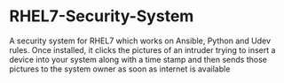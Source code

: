 # RHEL7-Security-System
A security system for RHEL7 which works on Ansible, Python and Udev rules. Once installed, it clicks the pictures of an intruder trying to insert a device into your system along with a time stamp and then sends those pictures to the system owner as soon as internet is available
